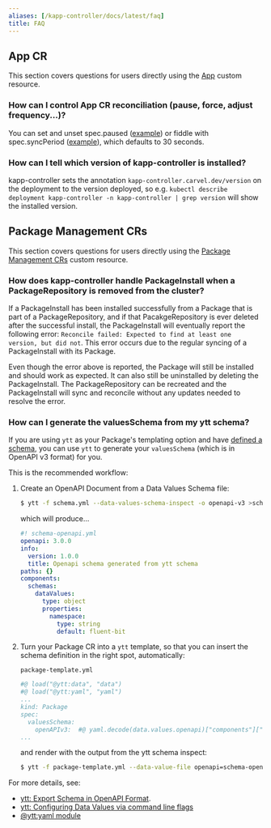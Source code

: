 ```yaml
---
aliases: [/kapp-controller/docs/latest/faq]
title: FAQ
---
```


## App CR

This section covers questions for users directly using the [App](app-spec.md)
custom resource.

### How can I control App CR reconciliation (pause, force, adjust frequency...)?

You can set and unset spec.paused
([example](https://github.com/vmware-tanzu/carvel-kapp-controller/blob/d94984a77fa907ac5ecc681e9a842b9877766a6b/test/e2e/pause_test.go#L91))
or fiddle with spec.syncPeriod ([example](
https://github.com/vmware-tanzu/carvel-kapp-controller/blob/d94984a77fa907ac5ecc681e9a842b9877766a6b/test/e2e/app_secret_configmap_reconcile_test.go#L133)), which
defaults to 30 seconds.

### How can I tell which version of kapp-controller is installed?

kapp-controller sets the annotation `kapp-controller.carvel.dev/version` on the deployment to the version deployed,
so e.g. `kubectl describe deployment kapp-controller -n kapp-controller | grep version` will show the installed version.

## Package Management CRs

This section covers questions for users directly using the [Package Management CRs](packaging.md)
custom resource.

### How does kapp-controller handle PackageInstall when a PackageRepository is removed from the cluster?

If a PackageInstall has been installed successfully from a Package that is part
of a PackageRepository, and if that PacakgeRepository is ever deleted after the
successful install, the PackageInstall will eventually report the following
error: `Reconcile failed: Expected to find at least one version, but did not`.
This error occurs due to the regular syncing of a PackageInstall  with its
Package.

Even though the error above is reported, the Package will still be installed and
should work as expected. It can also still be uninstalled by deleting the
PackageInstall. The PackageRepository can be recreated and the PackageInstall
will sync and reconcile without any updates needed to resolve the error.

### How can I generate the valuesSchema from my ytt schema?

If you are using `ytt` as your Package's templating option and have [defined a schema](../../../../ytt/docs/latest/how-to-write-schema), you can use `ytt` to generate your `valuesSchema` (which is in OpenAPI v3 format) for you.

This is the recommended workflow:

1. Create an OpenAPI Document from a Data Values Schema file:

    ```bash
    $ ytt -f schema.yml --data-values-schema-inspect -o openapi-v3 >schema-openapi.yml
    ```
   
    which will produce...

    ```yaml
    #! schema-openapi.yml
    openapi: 3.0.0
    info:
      version: 1.0.0
      title: Openapi schema generated from ytt schema
    paths: {}
    components:
      schemas:
        dataValues:
          type: object
          properties:
            namespace:
              type: string
              default: fluent-bit
    ```

2. Turn your Package CR into a `ytt` template, so that you can insert the schema definition in the right spot, automatically:

    `package-template.yml`
    ```yaml
    #@ load("@ytt:data", "data")
    #@ load("@ytt:yaml", "yaml")
    ...
    kind: Package
    spec:
      valuesSchema:
        openAPIv3:  #@ yaml.decode(data.values.openapi)["components"]["schemas"]["dataValues"]
    ...
    ```
   
   and render with the output from the ytt schema inspect:

   ```bash
   $ ytt -f package-template.yml --data-value-file openapi=schema-openapi.yml > package.yml
   ```

For more details, see:
- [ytt: Export Schema in OpenAPI Format](../../../ytt/docs/latest/how-to-export-schema.md).
- [ytt: Configuring Data Values via command line flags](../../../ytt/docs/latest/ytt-data-values.md#configuring-data-values-via-command-line-flags)
- [@ytt:yaml module](../../../ytt/docs/latest/lang-ref-ytt.md#yaml)
